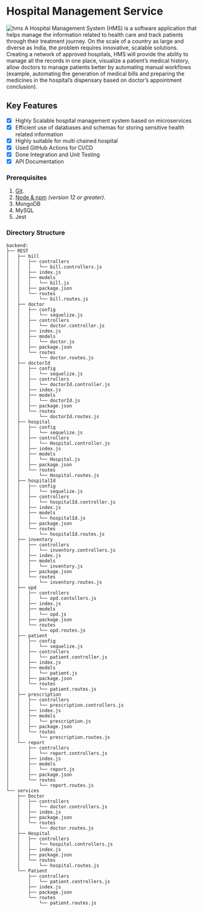# Hospital Management Service
![hms](https://socialify.git.ci/Imperial-lord/hms/image?description=1&descriptionEditable=HMS%20is%20a%20software%20application%20that%20helps%20manage%20the%20information%20related%20to%20health%20care%20and%20track%20patients%27%20treatment%20journey.&font=Inter&forks=1&issues=1&pattern=Circuit%20Board&pulls=1&stargazers=1&theme=Light)
 A Hospital Management System (HMS) is a software application that helps manage the information related to health care and track patients through their treatment journey. On the scale of a country as large and diverse as India, the problem requires innovative, scalable solutions. Creating a network of approved hospitals, HMS will provide the ability to manage all the records in one place, visualize a patient’s medical history, allow doctors to manage patients better by automating manual workflows (example, automating the generation of medical bills and preparing the medicines in the hospital’s dispensary based on doctor’s appointment conclusion).

## Key Features 

- [x]  Highly Scalable hospital management system based on microservices
- [x]  Efficient use of databases and schemas for storing sensitive health related information
- [x]  Highly suitable for multi chained hospital
- [x]  Used GitHub Actions for CI/CD
- [x]  Done Integration and Unit Testing  
- [x]  API Documentation

### Prerequisites

1.  [Git](https://git-scm.com/downloads).
2.  [Node & npm](https://nodejs.org/en/download/) _(version 12 or greater)_.
3.  MongoDB
4.  MySQL
5.  Jest

### Directory Structure

```
backend:
├── REST
│   ├── bill
│   │   ├── controllers
│   │   │   └── bill.controllers.js
│   │   ├── index.js
│   │   ├── models
│   │   │   └── bill.js
│   │   ├── package.json
│   │   └── routes
│   │       └── bill.routes.js
│   ├── doctor
│   │   ├── config
│   │   │   └── sequelize.js
│   │   ├── controllers
│   │   │   └── doctor.controller.js
│   │   ├── index.js
│   │   ├── models
│   │   │   └── doctor.js
│   │   ├── package.json
│   │   └── routes
│   │       └── doctor.routes.js
│   ├── doctorId
│   │   ├── config
│   │   │   └── sequelize.js
│   │   ├── controllers
│   │   │   └── doctorId.controller.js
│   │   ├── index.js
│   │   ├── models
│   │   │   └── doctorId.js
│   │   ├── package.json
│   │   └── routes
│   │       └── doctorId.routes.js
│   ├── hospital
│   │   ├── config
│   │   │   └── sequelize.js
│   │   ├── controllers
│   │   │   └── Hospital.controller.js
│   │   ├── index.js
│   │   ├── models
│   │   │   └── Hospital.js
│   │   ├── package.json
│   │   └── routes
│   │       └── Hospital.routes.js
│   ├── hospitalId
│   │   ├── config
│   │   │   └── sequelize.js
│   │   ├── controllers
│   │   │   └── hospitalId.controller.js
│   │   ├── index.js
│   │   ├── models
│   │   │   └── hospitalId.js
│   │   ├── package.json
│   │   └── routes
│   │       └── hospitalId.routes.js
│   ├── inventory
│   │   ├── controllers
│   │   │   └── inventory.controllers.js
│   │   ├── index.js
│   │   ├── models
│   │   │   └── inventory.js
│   │   ├── package.json
│   │   └── routes
│   │       └── inventory.routes.js
│   ├── opd
│   │   ├── controllers
│   │   │   └── opd.contollers.js
│   │   ├── index.js
│   │   ├── models
│   │   │   └── opd.js
│   │   ├── package.json
│   │   └── routes
│   │       └── opd.routes.js
│   ├── patient
│   │   ├── config
│   │   │   └── sequelize.js
│   │   ├── controllers
│   │   │   └── patient.controller.js
│   │   ├── index.js
│   │   ├── models
│   │   │   └── patient.js
│   │   ├── package.json
│   │   └── routes
│   │       └── patient.routes.js
│   ├── prescription
│   │   ├── controllers
│   │   │   └── prescription.controllers.js
│   │   ├── index.js
│   │   ├── models
│   │   │   └── prescription.js
│   │   ├── package.json
│   │   └── routes
│   │       └── prescription.routes.js
│   └── report
│       ├── controllers
│       │   └── report.controllers.js
│       ├── index.js
│       ├── models
│       │   └── report.js
│       ├── package.json
│       └── routes
│           └── report.routes.js
└── services
    ├── Doctor
    │   ├── controllers
    │   │   └── doctor.controllers.js
    │   ├── index.js
    │   ├── package.json
    │   └── routes
    │       └── doctor.routes.js
    ├── Hospital
    │   ├── controllers
    │   │   └── hospital.controllers.js
    │   ├── index.js
    │   ├── package.json
    │   └── routes
    │       └── hospital.routes.js
    └── Patient
        ├── controllers
        │   └── patient.controllers.js
        ├── index.js
        ├── package.json
        └── routes
            └── patient.routes.js

```
